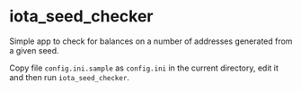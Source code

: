 # iota_seed_checker

Simple app to check for balances on a number of addresses generated from a given seed.

Copy file `config.ini.sample` as `config.ini` in the current directory, edit it and then run `iota_seed_checker`.

